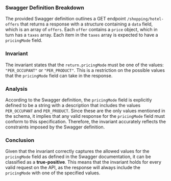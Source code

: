### Swagger Definition Breakdown
The provided Swagger definition outlines a GET endpoint `/shopping/hotel-offers` that returns a response with a structure containing a `data` field, which is an array of `offers`. Each `offer` contains a `price` object, which in turn has a `taxes` array. Each item in the `taxes` array is expected to have a `pricingMode` field.

### Invariant
The invariant states that the `return.pricingMode` must be one of the values: `"PER_OCCUPANT"` or `"PER_PRODUCT"`. This is a restriction on the possible values that the `pricingMode` field can take in the response.

### Analysis
According to the Swagger definition, the `pricingMode` field is explicitly defined to be a string with a description that includes the values `PER_OCCUPANT` and `PER_PRODUCT`. Since these are the only values mentioned in the schema, it implies that any valid response for the `pricingMode` field must conform to this specification. Therefore, the invariant accurately reflects the constraints imposed by the Swagger definition.

### Conclusion
Given that the invariant correctly captures the allowed values for the `pricingMode` field as defined in the Swagger documentation, it can be classified as a **true-positive**. This means that the invariant holds for every valid request on the API, as the response will always include the `pricingMode` with one of the specified values.

